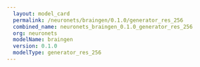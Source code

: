 ```yaml
---
  layout: model_card
  permalink: /neuronets/braingen/0.1.0/generator_res_256
  combined_name: neuronets_braingen_0.1.0_generator_res_256
  org: neuronets
  modelName: braingen
  version: 0.1.0
  modelType: generator_res_256
---
```

